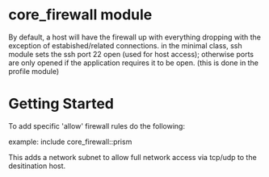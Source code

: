 # core_firewall module #

  By default, a host will have the firewall up with everything dropping with the exception of estabished/related connections. in the minimal class, ssh module sets the ssh port 22 open (used for host access); otherwise ports are only opened if the application requires it to be open. (this is done in the profile module)

# Getting Started #

  To add specific 'allow' firewall rules do the following:

  example:   include core_firewall::prism

  This adds a network subnet to allow full network access via tcp/udp to the desitination host.


